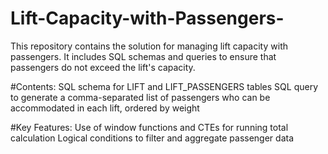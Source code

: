 # Lift-Capacity-with-Passengers-
 This repository contains the solution for managing lift capacity with passengers. It includes SQL schemas and queries to ensure that passengers do not exceed the lift's capacity.

#Contents:
SQL schema for LIFT and LIFT_PASSENGERS tables
SQL query to generate a comma-separated list of passengers who can be accommodated in each lift, ordered by weight

#Key Features:
Use of window functions and CTEs for running total calculation
Logical conditions to filter and aggregate passenger data
